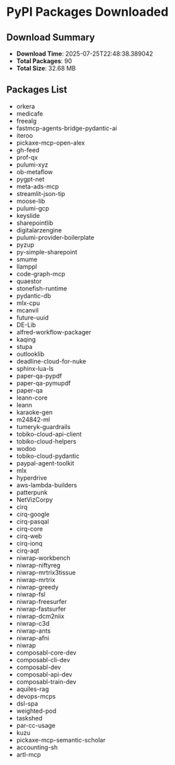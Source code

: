 # PyPI Packages Downloaded

## Download Summary
- **Download Time**: 2025-07-25T22:48:38.389042
- **Total Packages**: 90
- **Total Size**: 32.68 MB

## Packages List
- orkera
- medicafe
- freealg
- fastmcp-agents-bridge-pydantic-ai
- iteroo
- pickaxe-mcp-open-alex
- gh-feed
- prof-qx
- pulumi-xyz
- ob-metaflow
- pygpt-net
- meta-ads-mcp
- streamlit-json-tip
- moose-lib
- pulumi-gcp
- keyslide
- sharepointlib
- digitalarzengine
- pulumi-provider-boilerplate
- pyzup
- py-simple-sharepoint
- smume
- llamppl
- code-graph-mcp
- quaestor
- stonefish-runtime
- pydantic-db
- mlx-cpu
- mcanvil
- future-uuid
- DE-Lib
- alfred-workflow-packager
- kaqing
- stupa
- outlooklib
- deadline-cloud-for-nuke
- sphinx-lua-ls
- paper-qa-pypdf
- paper-qa-pymupdf
- paper-qa
- leann-core
- leann
- karaoke-gen
- m24842-ml
- tumeryk-guardrails
- tobiko-cloud-api-client
- tobiko-cloud-helpers
- wodoo
- tobiko-cloud-pydantic
- paypal-agent-toolkit
- mlx
- hyperdrive
- aws-lambda-builders
- patterpunk
- NetVizCorpy
- cirq
- cirq-google
- cirq-pasqal
- cirq-core
- cirq-web
- cirq-ionq
- cirq-aqt
- niwrap-workbench
- niwrap-niftyreg
- niwrap-mrtrix3tissue
- niwrap-mrtrix
- niwrap-greedy
- niwrap-fsl
- niwrap-freesurfer
- niwrap-fastsurfer
- niwrap-dcm2niix
- niwrap-c3d
- niwrap-ants
- niwrap-afni
- niwrap
- composabl-core-dev
- composabl-cli-dev
- composabl-dev
- composabl-api-dev
- composabl-train-dev
- aquiles-rag
- devops-mcps
- dsl-spa
- weighted-pod
- taskshed
- par-cc-usage
- kuzu
- pickaxe-mcp-semantic-scholar
- accounting-sh
- artl-mcp
